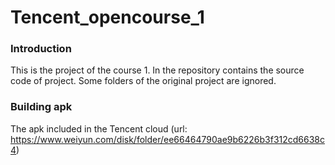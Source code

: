 # Tencent_opencourse_1
### Introduction
This is the project of the course 1. In the repository contains the source code of project. Some folders of the original project are ignored.

### Building apk
The apk included in the Tencent cloud (url: https://www.weiyun.com/disk/folder/ee66464790ae9b6226b3f312cd6638c4)
